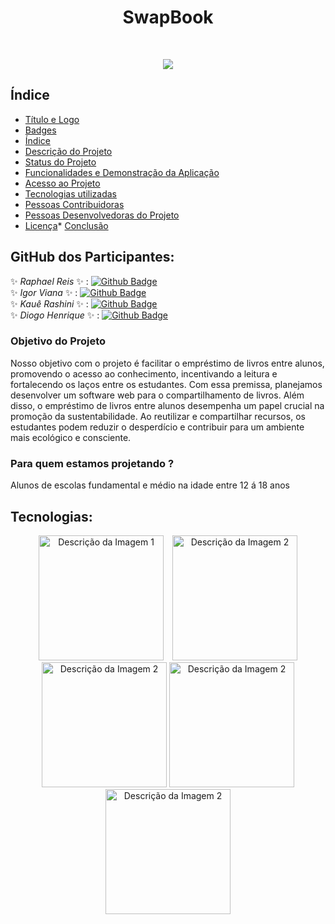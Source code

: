 

<h1 align="center"> SwapBook </h1>
<br>
<p align="center"><img src="http://img.shields.io/static/v1?label=STATUS&message=EM%20DESENVOLVIMENTO&color=GREEN&style=for-the-badge"/></p>


## Índice 
* [Título e Logo](#Título-e-Imagem-de-capa)
* [Badges](#badges)
* [Índice](#índice)
* [Descrição do Projeto](#descrição-do-projeto)
* [Status do Projeto](#status-do-Projeto)
* [Funcionalidades e Demonstração da Aplicação](#funcionalidades-e-demonstração-da-aplicação)
* [Acesso ao Projeto](#acesso-ao-projeto)
* [Tecnologias utilizadas](#tecnologias-utilizadas)
* [Pessoas Contribuidoras](#pessoas-contribuidoras)
* [Pessoas Desenvolvedoras do Projeto](#pessoas-desenvolvedoras)
* [Licença](#licença)* [Conclusão](#conclusão)

  
## GitHub dos Participantes:

✨ _Raphael Reis_   ✨ :   [![Github Badge](https://img.shields.io/badge/-Github-000?style=flat-square&logo=Github&logoColor=white&link=LINK_GIT)](https://github.com/Raphael0305)
<br>
✨ _Igor Viana_     ✨ :   [![Github Badge](https://img.shields.io/badge/-Github-000?style=flat-square&logo=Github&logoColor=white&link=LINK_GIT)](https://github.com/ig0rviana)
<br>
✨ _Kauê Rashini_   ✨ :   [![Github Badge](https://img.shields.io/badge/-Github-000?style=flat-square&logo=Github&logoColor=white&link=LINK_GIT)](https://github.com/RashiniK)
<br>
✨ _Diogo Henrique_ ✨ :   [![Github Badge](https://img.shields.io/badge/-Github-000?style=flat-square&logo=Github&logoColor=white&link=LINK_GIT)](https://github.com/Dih22)

### Objetivo do Projeto

<p> Nosso objetivo com o projeto é facilitar o empréstimo de livros entre alunos, promovendo o acesso ao conhecimento, incentivando a leitura e fortalecendo os laços entre os estudantes. Com essa premissa, planejamos desenvolver um software web para o compartilhamento de livros. Além disso, o empréstimo de livros entre alunos desempenha um papel crucial na promoção da sustentabilidade. Ao reutilizar e compartilhar recursos, os estudantes podem reduzir o desperdício e contribuir para um ambiente mais ecológico e consciente.</p>


### Para quem estamos projetando ?

<p>Alunos de escolas fundamental e médio na idade entre 12 á 18 anos</p>

## Tecnologias:

<p align="center">
  <img src="https://user-images.githubusercontent.com/25181517/189715289-df3ee512-6eca-463f-a0f4-c10d94a06b2f.png" alt="Descrição da Imagem 1" style="margin-right: 10px;" width="200" />
  <img src="https://user-images.githubusercontent.com/25181517/183898674-75a4a1b1-f960-4ea9-abcb-637170a00a75.png" alt="Descrição da Imagem 2" width="200" />
  <img src="https://user-images.githubusercontent.com/25181517/192158954-f88b5814-d510-4564-b285-dff7d6400dad.png" alt="Descrição da Imagem 2" width="200" />
  <img src="https://user-images.githubusercontent.com/25181517/192108374-8da61ba1-99ec-41d7-80b8-fb2f7c0a4948.png" alt="Descrição da Imagem 2" width="200" />
  <img src="https://user-images.githubusercontent.com/25181517/192108372-f71d70ac-7ae6-4c0d-8395-51d8870c2ef0.png" alt="Descrição da Imagem 2" width="200" />
</p>
